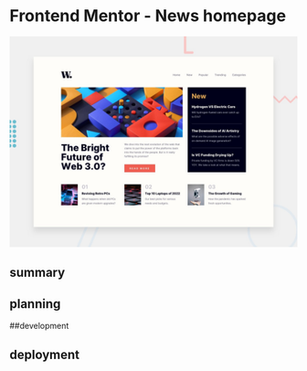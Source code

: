# Frontend Mentor - News homepage

![Design preview for the News homepage coding challenge](./design/desktop-preview.jpg)

## summary


## planning


##development 


## deployment
